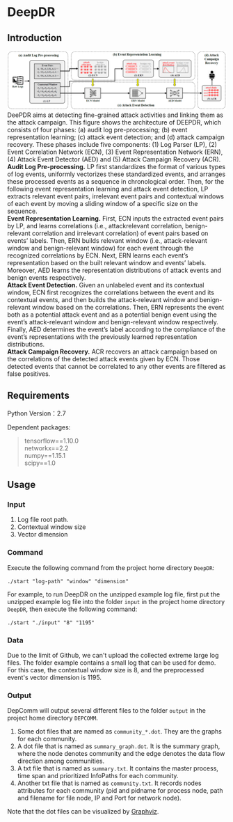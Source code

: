 # DeepDR
## Introduction
![Workflow of DeepDR](https://github.com/ieeesp2023sub/deepdr/blob/main/deepdr_overview.PNG)
DeePDR aims at detecting fine-grained attack activities and linking them as the attack campaign. This figure shows the architecture of DEEPDR, which consists of four phases: (a) audit log pre-processing; (b) event representation learning; (c) attack event detection; and (d) attack campaign recovery. These phases include five components: (1) Log Parser (LP), (2) Event Correlation Network (ECN), (3) Event Representation Network (ERN), (4) Attack Event Detector (AED) and (5) Attack Campaign Recovery (ACR). <br />
**Audit Log Pre-processing.** LP first standardizes the format of various types of log events, uniformly vectorizes these standardized events, and arranges these processed events as a sequence in chronological order. Then, for the following event representation learning and attack event detection, LP extracts relevant event pairs, irrelevant event pairs and contextual windows of each event by moving a sliding window of a specific size on the sequence.<br />
**Event Representation Learning.** First, ECN inputs the extracted event pairs by LP, and learns correlations (i.e., attackrelevant correlation, benign-relevant correlation and irrelevant correlation) of event pairs based on events’ labels. Then, ERN builds relevant window (i.e., attack-relevant window and benign-relevant window) for each event through the recognized correlations by ECN. Next, ERN learns each event’s representation based on the built relevant window and events’ labels. Moreover, AED learns the representation distributions of attack events and benign events respectively.<br />
**Attack Event Detection.** Given an unlabeled event and its contextual window, ECN first recognizes the correlations between the event and its contextual events, and then builds the attack-relevant window and benign-relevant window based on the correlations. Then, ERN represents the event both as a potential attack event and as a potential benign event using the event’s attack-relevant window and benign-relevant window respectively. Finally, AED determines the event’s label according to the compliance of the event’s representations with the previously learned representation distributions.<br />
**Attack Campaign Recovery.** ACR recovers an attack campaign based on the correlations of the detected attack events given by ECN. Those detected events that cannot be correlated to any other events are filtered as false positives.

## Requirements
Python Version：2.7  

Dependent packages:
> tensorflow==1.10.0  
> networkx==2.2  
> numpy==1.15.1  
> scipy==1.0  

## Usage
### Input
1. Log file root path.
2. Contextual window size
3. Vector dimension 
### Command
Execute the following command from the project home directory ``DeepDR``:<br/>

	./start "log-path" "window" "dimension" 

For example, to run DeepDR on the unzipped example log file, first put the unzipped example log file into the folder ``input`` in the project home directory ``DeepDR``, then execute the following command:

    ./start "./input" "8" "1195"

### Data
Due to the limit of Github, we can't upload the collected extreme large log files.
The folder example contains a small log that can be used for demo.
For this case, the contextual window size is 8, and the preprocessed event's vector dimension is 1195.

### Output
DepComm will output several different files to the folder ``output`` in the project home directory ``DEPCOMM``.
1. Some dot files that are named as ``community_*.dot``. They are the graphs for each community. 
2. A dot file that is named as ``summary_graph.dot``. It is the summary graph, where the node denotes community and the edge denotes the data flow direction among communities.
3. A txt file that is named as ``summary.txt``. It contains the master process, time span and prioritized InfoPaths for each community.
4. Another txt file that is named as ``community.txt``. It records nodes attributes for each community (pid and pidname for process node, path and filename for file node, IP and Port for network node).  

Note that the dot files can be visualized by [Graphviz](https://github.com/xflr6/graphviz).
